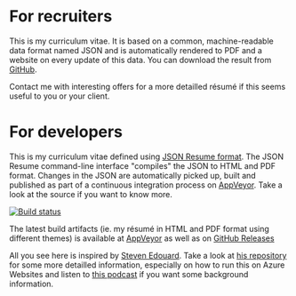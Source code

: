 # For recruiters

This is my curriculum vitae. It is based on a common, machine-readable data format named JSON and is automatically rendered to PDF and a website on every update of this data. You can download the result from [GitHub](https://github.com/saxx/Resume/releases).

Contact me with interesting offers for a more detailled résumé  if this seems useful to you or your client. 


# For developers

This is my curriculum vitae defined using [JSON Resume format](https://jsonresume.org). The JSON Resume command-line interface "compiles" the JSON to HTML and PDF format. Changes in the JSON are automatically picked up, built and published as part of a continuous integration process on [AppVeyor](http://appveyor.com). Take a look at the source if you want to know more.

[![Build status](https://ci.appveyor.com/api/projects/status/6yuxp2vf0g0aatwi?svg=true)](https://ci.appveyor.com/project/saxx/resume)

The latest build artifacts (ie. my résumé in HTML and PDF format using different themes) is available at [AppVeyor](https://ci.appveyor.com/project/saxx/resume/build/artifacts)  as well as on [GitHub Releases](https://github.com/saxx/Resume/releases)

All you see here is inspired by [Steven Edouard](http://resume.stevenedouard.com/). Take a look at [his repository](https://github.com/sedouard/resume) for some more detailled information, especially on how to run this on Azure Websites and listen to [this podcast](http://hanselminutes.com/457/starting-with-continuous-integration-in-the-cloud-with-steven-edouard) if you want some background information.
